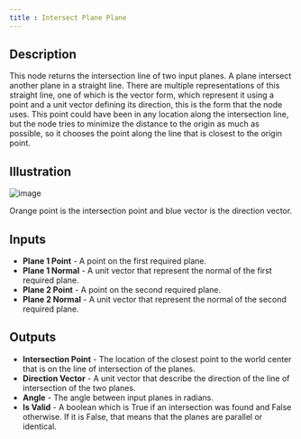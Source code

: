 ```yaml
---
title : Intersect Plane Plane
---
```


## Description

This node returns the intersection line of two input planes. A plane
intersect another plane in a straight line. There are multiple
representations of this straight line, one of which is the vector form,
which represent it using a point and a unit vector defining its
direction, this is the form that the node uses. This point could have
been in any location along the intersection line, but the node tries to
minimize the distance to the origin as much as possible, so it chooses
the point along the line that is closest to the origin point.

## Illustration

![image](intersect_plane_plane_node_illustration.png)

Orange point is the intersection point and blue vector is the direction
vector.

## Inputs

- **Plane 1 Point** - A point on the first required plane.
- **Plane 1 Normal** - A unit vector that represent the normal of the
    first required plane.
- **Plane 2 Point** - A point on the second required plane.
- **Plane 2 Normal** - A unit vector that represent the normal of the
    second required plane.

## Outputs

- **Intersection Point** - The location of the closest point to the
    world center that is on the line of intersection of the planes.
- **Direction Vector** - A unit vector that describe the direction of
    the line of intersection of the two planes.
- **Angle** - The angle between input planes in radians.
- **Is Valid** - A boolean which is True if an intersection was found
    and False otherwise. If it is False, that means that the planes are
    parallel or identical.
